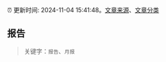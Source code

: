 :alarm_clock: 更新时间: 2024-11-04 15:41:48。[文章来源](/README.md)、[文章分类](/TAGS.md)

## 报告


> 关键字：`报告`、`月报`



